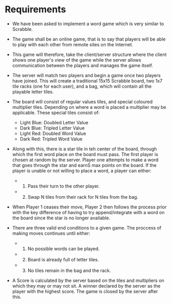 # Requirements
- We have been asked to implement a word game which is very similar to Scrabble. 

- The game shall be an online game, that is to say that players will be able to play with each other from remote sites on the Internet.

- This game will therefore, take the client/server structure where the client shows one player's view of the game while the server allows communication between the players and manages the game itself.

- The server will match two players and begin a game once two players have joined. This will create a traditional 15x15 Scrabble board, two 1x7 tile racks (one for each user), and a bag, which will contain all the playable letter tiles.

- The board will consist of regular values tiles, and special coloured multiplier tiles. Depending on where a word is placed a multiplier may be applicable. These special tiles consist of:
    - Light Blue: Doubled Letter Value
    - Dark Blue: Tripled Letter Value
    - Light Red: Doubled Word Value
    - Dark Red: Tripled Word Value
 
- Along with this, there is a star tile in teh center of the board, through which the first word place on the board must pass. The first player is chosen at random by the server. Player one attempts to make a word that goes through the star and earnS max points on the board. If the player is unable or not willing to place a word, a player can either:
    - 1. Pass their turn to the other player.
    - 2. Swap N tiles from their rack for N tiles from the bag.

- When Player 1 ceases their move, Player 2 then follows the process prior with the key difference of having to try append/integrate with a word on the board since the star is no longer available. 

- There are three valid end conditions to a given game. The proccess of making moves continues until either:
    - 1. No possible words can be played.
    - 2. Board is already full of letter tiles.
    - 3. No tiles remain in the bag and the rack.

- A Score is calculated by the server based on the tiles and multipliers on which they may or may not sit. A winner declared by the server as the player with the highest score. The game is closed by the server after this.

